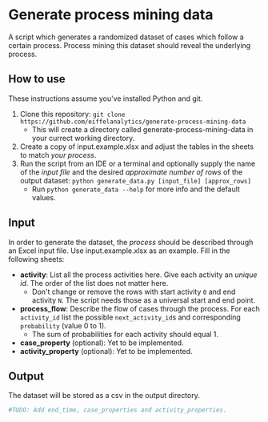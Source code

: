 # Generate process mining data
A script which generates a randomized dataset of cases which follow a certain process. Process mining this dataset should reveal the underlying process.

## How to use
These instructions assume you've installed Python and git.
1. Clone this repository: `git clone https://github.com/eiffelanalytics/generate-process-mining-data`
    * This will create a directory called generate-process-mining-data in your currect working directory.
1. Create a copy of input.example.xlsx and adjust the tables in the sheets to match *your process*.
1. Run the script from an IDE or a terminal and optionally supply the name of the *input file* and the desired *approximate number of rows* of the output dataset: `python generate_data.py [input_file] [approx_rows]`
    * Run `python generate_data --help` for more info and the default values.

## Input
In order to generate the dataset, the *process* should be described through an Excel input file. Use input.example.xlsx as an example. Fill in the following sheets:

* **activity**: List all the process activities here. Give each activity an *unique id*. The order of the list does not matter here.
    * Don't change or remove the rows with start activity `0` and end activity `N`. The script needs those as a universal start and end point.
* **process_flow**: Describe the flow of cases through the process. For each `activity_id` list the possible `next_activity_id`s and corresponding `probability` (value 0 to 1).
    * The sum of probabilities for each activity should equal 1.
* **case_property** (optional): Yet to be implemented.
* **activity_property** (optional): Yet to be implemented.

## Output
The dataset will be stored as a csv in the output directory.


```python
#TODO: Add end_time, case_properties and activity_properties.
```
